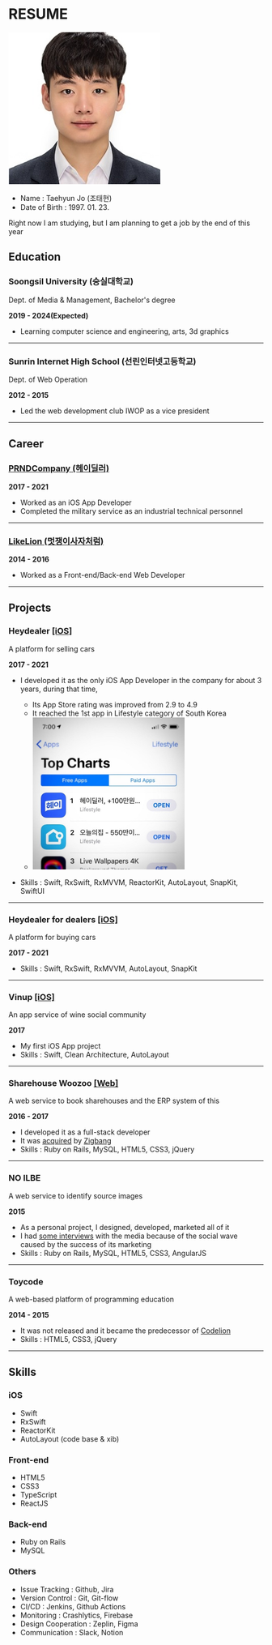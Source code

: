 # RESUME

![face](https://github.com/byoth/RESUME/blob/main/img/face.jpeg?raw=true)

- Name : Taehyun Jo (조태현)
- Date of Birth : 1997. 01. 23.

Right now I am studying, but I am planning to get a job by the end of this year

## Education

### Soongsil University (숭실대학교)
  
Dept. of Media & Management, Bachelor's degree

**2019 - 2024(Expected)**

- Learning computer science and engineering, arts, 3d graphics

---

### Sunrin Internet High School (선린인터넷고등학교)

Dept. of Web Operation

**2012 - 2015**

- Led the web development club IWOP as a vice president

---

## Career

### [PRNDCompany (헤이딜러)](https://prnd.co.kr/)

**2017 - 2021**

- Worked as an iOS App Developer
- Completed the military service as an industrial technical personnel

---

### [LikeLion (멋쟁이사자처럼)](https://likelion.net/)

**2014 - 2016**

- Worked as a Front-end/Back-end Web Developer

---

## Projects

### Heydealer [[iOS]](https://apps.apple.com/kr/app/id980166975)

A platform for selling cars

**2017 - 2021**

- I developed it as the only iOS App Developer in the company for about 3 years, during that time,
  - Its App Store rating was improved from 2.9 to 4.9
  - It reached the 1st app in Lifestyle category of South Korea
  - <img src="https://github.com/byoth/RESUME/blob/main/img/heydealer_1st.jpeg?raw=true" alt="drawing" width="300"/>

- Skills : Swift, RxSwift, RxMVVM, ReactorKit, AutoLayout, SnapKit, SwiftUI

---

### Heydealer for dealers [[iOS]](https://apps.apple.com/kr/app/id1147518289)

A platform for buying cars

**2017 - 2021**

- Skills : Swift, RxSwift, RxMVVM, AutoLayout, SnapKit

---

### Vinup [[iOS]](https://apps.apple.com/kr/app/id1157894937)

An app service of wine social community

**2017**

- My first iOS App project
- Skills : Swift, Clean Architecture, AutoLayout

---

### Sharehouse Woozoo [[Web]](https://www.woozoo.kr/)

A web service to book sharehouses and the ERP system of this

**2016 - 2017**

- I developed it as a full-stack developer
- It was [acquired](https://platum.kr/archives/120660) by [Zigbang](https://www.zigbang.com/)
- Skills : Ruby on Rails, MySQL, HTML5, CSS3, jQuery

---

### NO ILBE

A web service to identify source images

**2015**

- As a personal project, I designed, developed, marketed all of it
- I had [some interviews](https://www.bloter.net/newsView/blt201510210006) with the media because of the social wave caused by the success of its marketing
- Skills : Ruby on Rails, MySQL, HTML5, CSS3, AngularJS

---

### Toycode

A web-based platform of programming education

**2014 - 2015**

- It was not released and it became the predecessor of [Codelion](https://codelion.net/)
- Skills : HTML5, CSS3, jQuery

---

## Skills

### iOS

- Swift
- RxSwift
- ReactorKit
- AutoLayout (code base & xib)

### Front-end

- HTML5
- CSS3
- TypeScript
- ReactJS

### Back-end

- Ruby on Rails
- MySQL

### Others

- Issue Tracking : Github, Jira
- Version Control : Git, Git-flow
- CI/CD : Jenkins, Github Actions
- Monitoring : Crashlytics, Firebase
- Design Cooperation : Zeplin, Figma
- Communication : Slack, Notion
